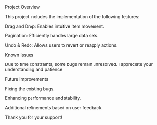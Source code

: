 Project Overview

This project includes the implementation of the following features:

Drag and Drop: Enables intuitive item movement.

Pagination: Efficiently handles large data sets.

Undo & Redo: Allows users to revert or reapply actions.

Known Issues

Due to time constraints, some bugs remain unresolved. I appreciate your understanding and patience.

Future Improvements

Fixing the existing bugs.

Enhancing performance and stability.

Additional refinements based on user feedback.

Thank you for your support!
